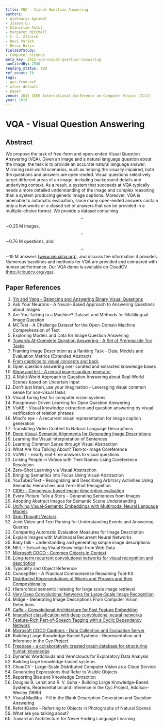 ```yaml
---
title: VQA - Visual Question Answering
authors:
- Aishwarya Agrawal
- Jiasen Lu
- Stanislaw Antol
- Margaret Mitchell
- C. L. Zitnick
- Devi Parikh
- Dhruv Batra
fieldsOfStudy:
- Computer Science
meta_key: 2015-vqa-visual-question-answering
numCitedBy: 2930
reading_status: TBD
ref_count: 76
tags:
- gen-from-ref
- other-default
- paper
venue: 2015 IEEE International Conference on Computer Vision (ICCV)
year: 2015
---
```


# VQA - Visual Question Answering

## Abstract

We propose the task of free-form and open-ended Visual Question Answering (VQA). Given an image and a natural language question about the image, the task is to provide an accurate natural language answer. Mirroring real-world scenarios, such as helping the visually impaired, both the questions and answers are open-ended. Visual questions selectively target different areas of an image, including background details and underlying context. As a result, a system that succeeds at VQA typically needs a more detailed understanding of the image and complex reasoning than a system producing generic image captions. Moreover, VQA is amenable to automatic evaluation, since many open-ended answers contain only a few words or a closed set of answers that can be provided in a multiple-choice format. We provide a dataset containing $$\sim $$∼0.25 M images, $$\sim $$∼0.76 M questions, and $$\sim $$∼10 M answers (www.visualqa.org), and discuss the information it provides. Numerous baselines and methods for VQA are provided and compared with human performance. Our VQA demo is available on CloudCV (http://cloudcv.org/vqa).

## Paper References

1. [Yin and Yang - Balancing and Answering Binary Visual Questions](2016-yin-and-yang-balancing-and-answering-binary-visual-questions)
2. Ask Your Neurons - A Neural-Based Approach to Answering Questions about Images
3. Are You Talking to a Machine? Dataset and Methods for Multilingual Image Question
4. MCTest - A Challenge Dataset for the Open-Domain Machine Comprehension of Text
5. Exploring Models and Data for Image Question Answering
6. [Towards AI-Complete Question Answering - A Set of Prerequisite Toy Tasks](2016-towards-ai-complete-question-answering-a-set-of-prerequisite-toy-tasks)
7. Framing Image Description as a Ranking Task - Data, Models and Evaluation Metrics (Extended Abstract)
8. [From captions to visual concepts and back](2015-from-captions-to-visual-concepts-and-back)
9. Open question answering over curated and extracted knowledge bases
10. [Show and tell - A neural image caption generator](2015-show-and-tell-a-neural-image-caption-generator)
11. A Multi-World Approach to Question Answering about Real-World Scenes based on Uncertain Input
12. Don't just listen, use your imagination - Leveraging visual common sense for non-visual tasks
13. Visual Turing test for computer vision systems
14. Paraphrase-Driven Learning for Open Question Answering
15. VisKE - Visual knowledge extraction and question answering by visual verification of relation phrases
16. Mind's eye - A recurrent visual representation for image caption generation
17. Translating Video Content to Natural Language Descriptions
18. [Deep Visual-Semantic Alignments for Generating Image Descriptions](2017-deep-visual-semantic-alignments-for-generating-image-descriptions)
19. Learning the Visual Interpretation of Sentences
20. Learning Common Sense through Visual Abstraction
21. What Are You Talking About? Text-to-Image Coreference
22. VizWiz - nearly real-time answers to visual questions
23. Linking People in Videos with Their Names Using Coreference Resolution
24. Zero-Shot Learning via Visual Abstraction
25. Bringing Semantics into Focus Using Visual Abstraction
26. YouTube2Text - Recognizing and Describing Arbitrary Activities Using Semantic Hierarchies and Zero-Shot Recognition
27. [CIDEr - Consensus-based image description evaluation](2015-cider-consensus-based-image-description-evaluation)
28. Every Picture Tells a Story - Generating Sentences from Images
29. Adopting Abstract Images for Semantic Scene Understanding
30. [Unifying Visual-Semantic Embeddings with Multimodal Neural Language Models](2014-unifying-visual-semantic-embeddings-with-multimodal-neural-language-models)
31. [Skip-Thought Vectors](2015-skip-thought-vectors)
32. Joint Video and Text Parsing for Understanding Events and Answering Queries
33. Comparing Automatic Evaluation Measures for Image Description
34. Explain Images with Multimodal Recurrent Neural Networks
35. Baby talk - Understanding and generating simple image descriptions
36. NEIL - Extracting Visual Knowledge from Web Data
37. [Microsoft COCO - Common Objects in Context](2014-microsoft-coco-common-objects-in-context)
38. [Long-term recurrent convolutional networks for visual recognition and description](2015-long-term-recurrent-convolutional-networks-for-visual-recognition-and-description)
39. Typicality and Object Reference
40. ConceptNet - A Practical Commonsense Reasoning Tool-Kit
41. [Distributed Representations of Words and Phrases and their Compositionality](2013-distributed-representations-of-words-and-phrases-and-their-compositionality)
42. Hierarchical semantic indexing for large scale image retrieval
43. [Very Deep Convolutional Networks for Large-Scale Image Recognition](2014-vggnet.md)
44. Midge - Generating Image Descriptions From Computer Vision Detections
45. [Caffe - Convolutional Architecture for Fast Feature Embedding](2014-caffe-convolutional-architecture-for-fast-feature-embedding)
46. [ImageNet classification with deep convolutional neural networks](2012-alexnet.md)
47. [Feature-Rich Part-of-Speech Tagging with a Cyclic Dependency Network](2003-feature-rich-part-of-speech-tagging-with-a-cyclic-dependency-network)
48. [Microsoft COCO Captions - Data Collection and Evaluation Server](2015-microsoft-coco-captions-data-collection-and-evaluation-server)
49. Building Large Knowledge-Based Systems - Representation and Inference in the Cyc Project
50. [Freebase - a collaboratively created graph database for structuring human knowledge](2008-freebase-a-collaboratively-created-graph-database-for-structuring-human-knowledge)
51. Dynamic Wordclouds and Vennclouds for Exploratory Data Analysis
52. Building large knowledge-based systems
53. CloudCV - Large-Scale Distributed Computer Vision as a Cloud Service
54. Generating Expressions that Refer to Visible Objects
55. Reporting Bias and Knowledge Extraction
56. Douglas B. Lenat and R. V. Guha - Building Large Knowledge-Based Systems, Representation and Inference in the Cyc Project, Addison-Wesley (1990).
57. Visual Madlibs - Fill in the Blank Description Generation and Question Answering
58. ReferItGame - Referring to Objects in Photographs of Natural Scenes
59. What are you talking about?
60. Toward an Architecture for Never-Ending Language Learning

